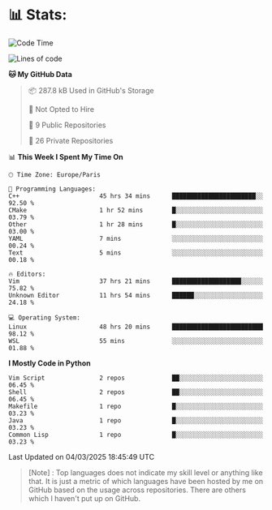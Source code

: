 

<h1>📊 Stats:</h1>

<!--START_SECTION:waka-->
![Code Time](http://img.shields.io/badge/Code%20Time-803%20hrs%2021%20mins-blue)

![Lines of code](https://img.shields.io/badge/From%20Hello%20World%20I%27ve%20Written-6.5%20million%20lines%20of%20code-blue)

**🐱 My GitHub Data** 

> 📦 287.8 kB Used in GitHub's Storage 
 > 
> 🚫 Not Opted to Hire
 > 
> 📜 9 Public Repositories 
 > 
> 🔑 26 Private Repositories 
 > 
📊 **This Week I Spent My Time On** 

```text
🕑︎ Time Zone: Europe/Paris

💬 Programming Languages: 
C++                      45 hrs 34 mins      ███████████████████████░░   92.50 % 
CMake                    1 hr 52 mins        █░░░░░░░░░░░░░░░░░░░░░░░░   03.79 % 
Other                    1 hr 28 mins        █░░░░░░░░░░░░░░░░░░░░░░░░   03.00 % 
YAML                     7 mins              ░░░░░░░░░░░░░░░░░░░░░░░░░   00.24 % 
Text                     5 mins              ░░░░░░░░░░░░░░░░░░░░░░░░░   00.18 % 

🔥 Editors: 
Vim                      37 hrs 21 mins      ███████████████████░░░░░░   75.82 % 
Unknown Editor           11 hrs 54 mins      ██████░░░░░░░░░░░░░░░░░░░   24.18 % 

💻 Operating System: 
Linux                    48 hrs 20 mins      █████████████████████████   98.12 % 
WSL                      55 mins             ░░░░░░░░░░░░░░░░░░░░░░░░░   01.88 % 
```

**I Mostly Code in Python** 

```text
Vim Script               2 repos             ██░░░░░░░░░░░░░░░░░░░░░░░   06.45 % 
Shell                    2 repos             ██░░░░░░░░░░░░░░░░░░░░░░░   06.45 % 
Makefile                 1 repo              █░░░░░░░░░░░░░░░░░░░░░░░░   03.23 % 
Java                     1 repo              █░░░░░░░░░░░░░░░░░░░░░░░░   03.23 % 
Common Lisp              1 repo              █░░░░░░░░░░░░░░░░░░░░░░░░   03.23 % 
```




 Last Updated on 04/03/2025 18:45:49 UTC
<!--END_SECTION:waka-->

 > [Note] : Top languages does not indicate my skill level or anything like that. It is just a metric of which languages have been hosted by me on GitHub based on the usage across repositories. There are others which I haven't put up on GitHub.</span>
